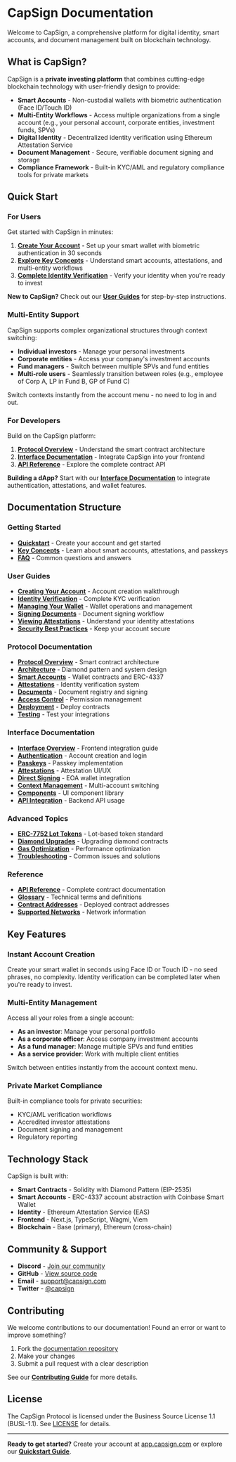 # CapSign Documentation

Welcome to CapSign, a comprehensive platform for digital identity, smart accounts, and document management built on blockchain technology.

## What is CapSign?

CapSign is a **private investing platform** that combines cutting-edge blockchain technology with user-friendly design to provide:

- **Smart Accounts** - Non-custodial wallets with biometric authentication (Face ID/Touch ID)
- **Multi-Entity Workflows** - Access multiple organizations from a single account (e.g., your personal account, corporate entities, investment funds, SPVs)
- **Digital Identity** - Decentralized identity verification using Ethereum Attestation Service
- **Document Management** - Secure, verifiable document signing and storage
- **Compliance Framework** - Built-in KYC/AML and regulatory compliance tools for private markets

## Quick Start

### For Users

Get started with CapSign in minutes:

1. **[Create Your Account](/getting-started/quickstart.md)** - Set up your smart wallet with biometric authentication in 30 seconds
2. **[Explore Key Concepts](/getting-started/key-concepts.md)** - Understand smart accounts, attestations, and multi-entity workflows
3. **[Complete Identity Verification](/guides/identity-verification.md)** - Verify your identity when you're ready to invest

**New to CapSign?** Check out our **[User Guides](/guides/)** for step-by-step instructions.

### Multi-Entity Support

CapSign supports complex organizational structures through context switching:

- **Individual investors** - Manage your personal investments
- **Corporate entities** - Access your company's investment accounts
- **Fund managers** - Switch between multiple SPVs and fund entities
- **Multi-role users** - Seamlessly transition between roles (e.g., employee of Corp A, LP in Fund B, GP of Fund C)

Switch contexts instantly from the account menu - no need to log in and out.

### For Developers

Build on the CapSign platform:

1. **[Protocol Overview](/protocol/README.md)** - Understand the smart contract architecture
2. **[Interface Documentation](/interface/README.md)** - Integrate CapSign into your frontend
3. **[API Reference](/api-reference/README.md)** - Explore the complete contract API

**Building a dApp?** Start with our **[Interface Documentation](/interface/)** to integrate authentication, attestations, and wallet features.

## Documentation Structure

### Getting Started
- **[Quickstart](/getting-started/quickstart.md)** - Create your account and get started
- **[Key Concepts](/getting-started/key-concepts.md)** - Learn about smart accounts, attestations, and passkeys
- **[FAQ](/getting-started/faq.md)** - Common questions and answers

### User Guides
- **[Creating Your Account](/guides/creating-your-account.md)** - Account creation walkthrough
- **[Identity Verification](/guides/identity-verification.md)** - Complete KYC verification
- **[Managing Your Wallet](/guides/managing-your-wallet.md)** - Wallet operations and management
- **[Signing Documents](/guides/signing-documents.md)** - Document signing workflow
- **[Viewing Attestations](/guides/viewing-attestations.md)** - Understand your identity attestations
- **[Security Best Practices](/guides/security-best-practices.md)** - Keep your account secure

### Protocol Documentation
- **[Protocol Overview](/protocol/README.md)** - Smart contract architecture
- **[Architecture](/protocol/architecture.md)** - Diamond pattern and system design
- **[Smart Accounts](/protocol/smart-accounts.md)** - Wallet contracts and ERC-4337
- **[Attestations](/protocol/attestations.md)** - Identity verification system
- **[Documents](/protocol/documents.md)** - Document registry and signing
- **[Access Control](/protocol/access-control.md)** - Permission management
- **[Deployment](/protocol/deployment.md)** - Deploy contracts
- **[Testing](/protocol/testing.md)** - Test your integrations

### Interface Documentation
- **[Interface Overview](/interface/README.md)** - Frontend integration guide
- **[Authentication](/interface/authentication.md)** - Account creation and login
- **[Passkeys](/interface/passkeys.md)** - Passkey implementation
- **[Attestations](/interface/attestations.md)** - Attestation UI/UX
- **[Direct Signing](/interface/direct-signing.md)** - EOA wallet integration
- **[Context Management](/interface/context-management.md)** - Multi-account switching
- **[Components](/interface/components.md)** - UI component library
- **[API Integration](/interface/api-integration.md)** - Backend API usage

### Advanced Topics
- **[ERC-7752 Lot Tokens](/advanced/erc-7752.md)** - Lot-based token standard
- **[Diamond Upgrades](/advanced/diamond-upgrades.md)** - Upgrading diamond contracts
- **[Gas Optimization](/advanced/gas-optimization.md)** - Performance optimization
- **[Troubleshooting](/advanced/troubleshooting.md)** - Common issues and solutions

### Reference
- **[API Reference](/api-reference/README.md)** - Complete contract documentation
- **[Glossary](/reference/glossary.md)** - Technical terms and definitions
- **[Contract Addresses](/reference/contract-addresses.md)** - Deployed contract addresses
- **[Supported Networks](/reference/supported-networks.md)** - Network information

## Key Features

### Instant Account Creation

Create your smart wallet in seconds using Face ID or Touch ID - no seed phrases, no complexity. Identity verification can be completed later when you're ready to invest.

### Multi-Entity Management

Access all your roles from a single account:

- **As an investor**: Manage your personal portfolio
- **As a corporate officer**: Access company investment accounts
- **As a fund manager**: Manage multiple SPVs and fund entities
- **As a service provider**: Work with multiple client entities

Switch between entities instantly from the account context menu.

### Private Market Compliance

Built-in compliance tools for private securities:

- KYC/AML verification workflows
- Accredited investor attestations
- Document signing and management
- Regulatory reporting

## Technology Stack

CapSign is built with:

- **Smart Contracts** - Solidity with Diamond Pattern (EIP-2535)
- **Smart Accounts** - ERC-4337 account abstraction with Coinbase Smart Wallet
- **Identity** - Ethereum Attestation Service (EAS)
- **Frontend** - Next.js, TypeScript, Wagmi, Viem
- **Blockchain** - Base (primary), Ethereum (cross-chain)

## Community & Support

- **Discord** - [Join our community](https://discord.gg/gSmnZ9wmNv)
- **GitHub** - [View source code](https://github.com/capsign)
- **Email** - [support@capsign.com](mailto:support@capsign.com)
- **Twitter** - [@capsign](https://twitter.com/CapSignInc)

## Contributing

We welcome contributions to our documentation! Found an error or want to improve something?

1. Fork the [documentation repository](https://github.com/capsign/docs)
2. Make your changes
3. Submit a pull request with a clear description

See our **[Contributing Guide](/CONTRIBUTING.md)** for more details.

## License

The CapSign Protocol is licensed under the Business Source License 1.1 (BUSL-1.1). See [LICENSE](/LICENSE) for details.

---

**Ready to get started?** Create your account at [app.capsign.com](https://app.capsign.com) or explore our **[Quickstart Guide](/getting-started/quickstart.md)**.
